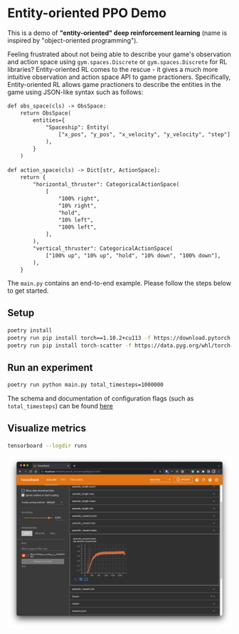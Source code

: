 # Entity-oriented PPO Demo

This is a demo of **"entity-oriented" deep reinforcement learning** (name is inspired by "object-oriented programming"). 

Feeling frustrated about not being able to describe your game's observation and action space  using `gym.spaces.Discrete` or `gym.spaces.Discrete` for RL libraries?  Entity-oriented RL comes to the rescue - it gives a much more intuitive observation and action space API to game practioners. Specifically, Entity-oriented RL allows game practioners to describe the entities in the game using JSON-like syntax such as follows:

```
def obs_space(cls) -> ObsSpace:
    return ObsSpace(
        entities={
            "Spaceship": Entity(
                ["x_pos", "y_pos", "x_velocity", "y_velocity", "step"]
            ),
        }
    )

def action_space(cls) -> Dict[str, ActionSpace]:
    return {
        "horizontal_thruster": CategoricalActionSpace(
            [
                "100% right",
                "10% right",
                "hold",
                "10% left",
                "100% left",
            ],
        ),
        "vertical_thruster": CategoricalActionSpace(
            ["100% up", "10% up", "hold", "10% down", "100% down"],
        ),
    }
```

The `main.py` contains an end-to-end example. Please follow the steps below to get started.

## Setup

```bash
poetry install
poetry run pip install torch==1.10.2+cu113 -f https://download.pytorch.org/whl/cu113/torch_stable.html
poetry run pip install torch-scatter -f https://data.pyg.org/whl/torch-1.10.0+cu113.html
```

## Run an experiment

```bash
poetry run python main.py total_timesteps=1000000
```

The schema and documentation of configuration flags (such as `total_timesteps`) can be found [here](https://github.com/entity-neural-network/enn-trainer/blob/main/config-schema.ron)

## Visualize metrics

```bash
tensorboard --logdir runs
```

![Demo](demo.png)

